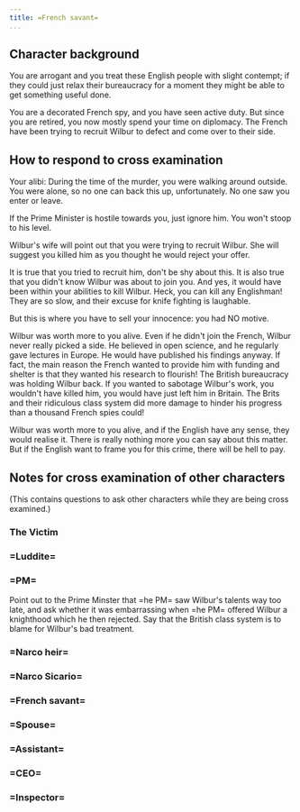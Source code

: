 ```yaml
---
title: =French savant=
...
```


## Character background

You are arrogant and you treat these English people with slight contempt; if they could just relax their bureaucracy for a moment they might be able to get something useful done.

You are a decorated French spy, and you have seen active duty. But since you are retired, you now mostly spend your time on diplomacy.
The French have been trying to recruit Wilbur to defect and come over to their side.

## How to respond to cross examination

Your alibi: During the time of the murder, you were walking around outside. You were alone, so no one can back this up, unfortunately. No one saw you enter or leave.

If the Prime Minister is hostile towards you, just ignore him. You won't stoop to his level.

Wilbur's wife will point out that you were trying to recruit Wilbur.
She will suggest you killed him as you thought he would reject your offer.

It is true that you tried to recruit him, don't be shy about this. It is also true that you didn't know Wilbur was about to join you. And yes, it would have been within your abilities to kill Wilbur. Heck, you can kill any Englishman! They are so slow, and their excuse for knife fighting is laughable.

But this is where you have to sell your innocence: you had NO motive.

Wilbur was worth more to you alive. Even if he didn't join the French, Wilbur never really picked a side. He believed in open science, and he regularly gave lectures in Europe. He would have published his findings anyway.
If fact, the main reason the French wanted to provide him with funding and shelter is that they wanted his research to flourish! The British bureaucracy was holding Wilbur back. If you wanted to sabotage Wilbur's work, you wouldn't have killed him, you would have just left him in Britain. The Brits and their ridiculous class system did more damage to hinder his progress than a thousand French spies could!

Wilbur was worth more to you alive, and if the English have any sense, they would realise it.
There is really nothing more you can say about this matter. But if the English want to frame you for this crime, there will be hell to pay.



## Notes for cross examination of other characters
(This contains questions to ask other characters while they are being cross examined.)


### The Victim

### =Luddite=

### =PM=
Point out to the Prime Minster that =he PM= saw Wilbur's talents way too late, and ask whether it was embarrassing when =he PM= offered Wilbur a knighthood which he then rejected.
Say that the British class system is to blame for Wilbur's bad treatment.

### =Narco heir=

### =Narco Sicario=

### =French savant=

### =Spouse=

### =Assistant=

### =CEO=

### =Inspector=
